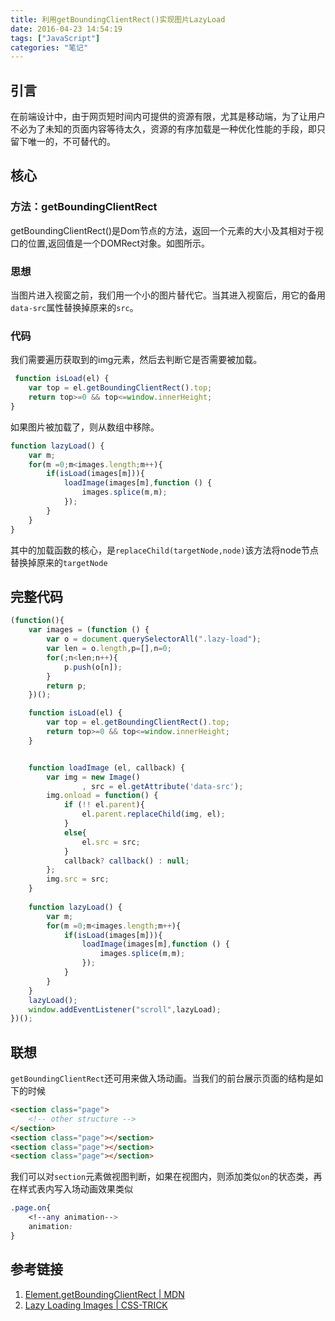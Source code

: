 ```yaml
---
title: 利用getBoundingClientRect()实现图片LazyLoad
date: 2016-04-23 14:54:19
tags: ["JavaScript"]
categories: "笔记"
---
```

## 引言

在前端设计中，由于网页短时间内可提供的资源有限，尤其是移动端，为了让用户不必为了未知的页面内容等待太久，资源的有序加载是一种优化性能的手段，即只留下唯一的，不可替代的。

## 核心
### 方法：getBoundingClientRect
getBoundingClientRect()是Dom节点的方法，返回一个元素的大小及其相对于视口的位置,返回值是一个DOMRect对象。如图所示。


### 思想
当图片进入视窗之前，我们用一个小的图片替代它。当其进入视窗后，用它的备用`data-src`属性替换掉原来的`src`。

### 代码
我们需要遍历获取到的img元素，然后去判断它是否需要被加载。

```js
 function isLoad(el) {
    var top = el.getBoundingClientRect().top;
    return top>=0 && top<=window.innerHeight;
}
```
如果图片被加载了，则从数组中移除。

```js
function lazyLoad() {
    var m;
    for(m =0;m<images.length;m++){
        if(isLoad(images[m])){
            loadImage(images[m],function () {
                images.splice(m,m);
            });
        }
    }
}
```

其中的加载函数的核心，是`replaceChild(targetNode,node)`该方法将node节点替换掉原来的`targetNode`
## 完整代码
```js
(function(){
    var images = (function () {
        var o = document.querySelectorAll(".lazy-load");
        var len = o.length,p=[],n=0;
        for(;n<len;n++){
            p.push(o[n]);
        }
        return p;
    })();

    function isLoad(el) {
        var top = el.getBoundingClientRect().top;
        return top>=0 && top<=window.innerHeight;
    }


    function loadImage (el, callback) {
        var img = new Image()
                , src = el.getAttribute('data-src');
        img.onload = function() {
            if (!! el.parent){
                el.parent.replaceChild(img, el);
            }
            else{
                el.src = src;
            }
            callback? callback() : null;
        };
        img.src = src;
    }
    
    function lazyLoad() {
        var m;
        for(m =0;m<images.length;m++){
            if(isLoad(images[m])){
                loadImage(images[m],function () {
                    images.splice(m,m);
                });
            }
        }
    }
    lazyLoad();
    window.addEventListener("scroll",lazyLoad);
})();
```
## 联想
`getBoundingClientRect`还可用来做入场动画。当我们的前台展示页面的结构是如下的时候

```html
<section class="page">
	<!-- other structure -->
</section>	
<section class="page"></section>	
<section class="page"></section>	
<section class="page"></section>	
```
我们可以对`section`元素做视图判断，如果在视图内，则添加类似`on`的状态类，再在样式表内写入场动画效果类似

```css
.page.on{
	<!--any animation-->
	animation:
}
```
## 参考链接

1. [Element.getBoundingClientRect | MDN ](https://developer.mozilla.org/zh-CN/docs/Web/API/Element/getBoundingClientRect)
2. [Lazy Loading Images | CSS-TRICK](https://css-tricks.com/snippets/javascript/lazy-loading-images/)